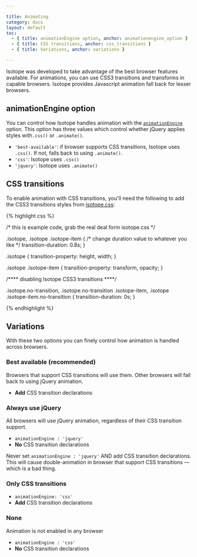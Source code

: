 ```yaml
---

title: Animating
category: docs
layout: default
toc:
  - { title: animationEngine option, anchor: animationengine_option }
  - { title: CSS transitions, anchor: css_transitions }
  - { title: Variations, anchor: variations }

---
```


Isotope was developed to take advantage of the best browser features available. For animations, you can use CSS3 transitions and transforms in capable browsers. Isotope provides Javascript animation fall back for lesser browsers.


## animationEngine option

You can control how Isotope handles animation with the [`animationEngine`](options.html#animationengine) option. This option has three values which control whether jQuery applies styles with`.css()` or `.animate()`.

+ `'best-available'`: if browser supports CSS transitions, Isotope uses `.css()`. If not, falls back to using `.animate()`.
+ `'css'`: Isotope uses `.css()`
+ `'jquery'`: Isotope uses `.animate()`

## CSS transitions

To enable animation with CSS transitions, you'll need the following to add the CSS3 transitions styles from [isotope.css](../css/isotope.css):

{% highlight css %}

/* this is example code,
   grab the real deal form isotope.css */

.isotope,
.isotope .isotope-item {
  /* change duration value to whatever you like */
  transition-duration: 0.8s;
}

.isotope {
  transition-property: height, width;
}

.isotope .isotope-item {
  transition-property: transform, opacity;
}

/**** disabling Isotope CSS3 transitions ****/

.isotope.no-transition,
.isotope.no-transition .isotope-item,
.isotope .isotope-item.no-transition {
  transition-duration: 0s;
}

{% endhighlight %}

## Variations

With these two options you can finely control how animation is handled across browsers.

### Best available (recommended)

Browsers that support CSS transitions will use them. Other browsers will fall back to using jQuery animation.

+ **Add** CSS transition declarations

### Always use jQuery

All browsers will use jQuery animation, regardless of their CSS transition support.

+ `animationEngine : 'jquery'`
+ **No** CSS transition declarations

Never set `animationEngine : 'jquery'` AND add CSS transition declarations. This will cause double-animation in browser that support CSS transitions &mdash; which is a bad thing.

### Only CSS transitions

+ `animationEngine: 'css'`
+ **Add** CSS transition declarations

### None

Animation is not enabled in any browser

+ `animationEngine : 'css'`
+ **No** CSS transition declarations


